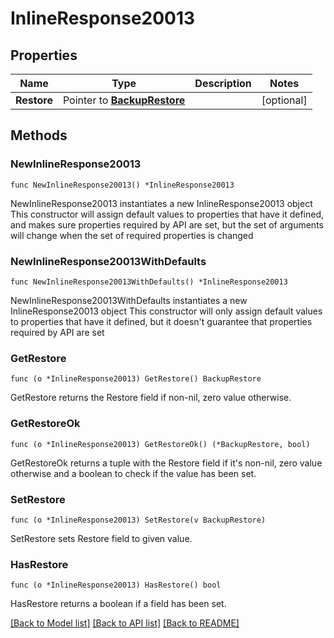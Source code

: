 # InlineResponse20013

## Properties

Name | Type | Description | Notes
------------ | ------------- | ------------- | -------------
**Restore** | Pointer to [**BackupRestore**](backupRestore.md) |  | [optional] 

## Methods

### NewInlineResponse20013

`func NewInlineResponse20013() *InlineResponse20013`

NewInlineResponse20013 instantiates a new InlineResponse20013 object
This constructor will assign default values to properties that have it defined,
and makes sure properties required by API are set, but the set of arguments
will change when the set of required properties is changed

### NewInlineResponse20013WithDefaults

`func NewInlineResponse20013WithDefaults() *InlineResponse20013`

NewInlineResponse20013WithDefaults instantiates a new InlineResponse20013 object
This constructor will only assign default values to properties that have it defined,
but it doesn't guarantee that properties required by API are set

### GetRestore

`func (o *InlineResponse20013) GetRestore() BackupRestore`

GetRestore returns the Restore field if non-nil, zero value otherwise.

### GetRestoreOk

`func (o *InlineResponse20013) GetRestoreOk() (*BackupRestore, bool)`

GetRestoreOk returns a tuple with the Restore field if it's non-nil, zero value otherwise
and a boolean to check if the value has been set.

### SetRestore

`func (o *InlineResponse20013) SetRestore(v BackupRestore)`

SetRestore sets Restore field to given value.

### HasRestore

`func (o *InlineResponse20013) HasRestore() bool`

HasRestore returns a boolean if a field has been set.


[[Back to Model list]](../README.md#documentation-for-models) [[Back to API list]](../README.md#documentation-for-api-endpoints) [[Back to README]](../README.md)


